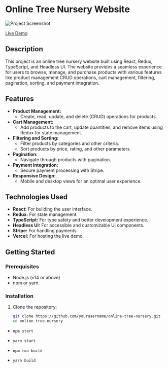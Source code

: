 # Online Tree Nursery Website

![Project Screenshot](https://i.ibb.co/r5Y8m22/Screenshot-1.png)

<a href="https://client-4.vercel.app/" target="_blank">Live Demo</a>


## Description

This project is an online tree nursery website built using React, Redux, TypeScript, and Headless UI. The website provides a seamless experience for users to browse, manage, and purchase products with various features like product management CRUD operations, cart management, filtering, pagination, sorting, and payment integration.

## Features

- **Product Management:**
  - Create, read, update, and delete (CRUD) operations for products.
- **Cart Management:**
  - Add products to the cart, update quantities, and remove items using Redux for state management.
- **Filtering and Sorting:**
  - Filter products by categories and other criteria.
  - Sort products by price, rating, and other parameters.
- **Pagination:**
  - Navigate through products with pagination.
- **Payment Integration:**
  - Secure payment processing with Stripe.
- **Responsive Design:**
  - Mobile and desktop views for an optimal user experience.

## Technologies Used

- **React:** For building the user interface.
- **Redux:** For state management.
- **TypeScript:** For type safety and better development experience.
- **Headless UI:** For accessible and customizable UI components.
- **Stripe:** For handling payments.
- **Vercel:** For hosting the live demo.

## Getting Started

### Prerequisites

- Node.js (v14 or above)
- npm or yarn

### Installation

1. Clone the repository:
   ```bash
   git clone https://github.com/yourusername/online-tree-nursery.git
   cd online-tree-nursery
   ```

- `npm start `
- `yarn start`

- `npm run build`
- `yarn build`
